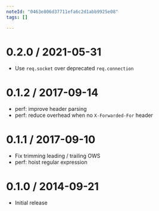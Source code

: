 ```yaml
---
noteId: "0463e806d37711efa6c2d1abb9925e08"
tags: []

---
```


0.2.0 / 2021-05-31
==================

  * Use `req.socket` over deprecated `req.connection`

0.1.2 / 2017-09-14
==================

  * perf: improve header parsing
  * perf: reduce overhead when no `X-Forwarded-For` header

0.1.1 / 2017-09-10
==================

  * Fix trimming leading / trailing OWS
  * perf: hoist regular expression

0.1.0 / 2014-09-21
==================

  * Initial release
